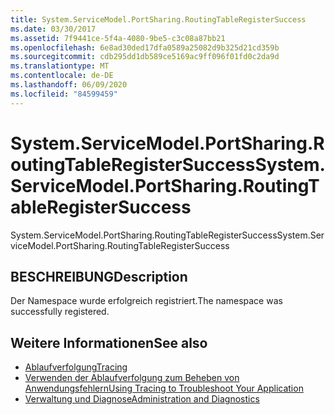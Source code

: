 ```yaml
---
title: System.ServiceModel.PortSharing.RoutingTableRegisterSuccess
ms.date: 03/30/2017
ms.assetid: 7f9441ce-5f4a-4080-9be5-c3c08a87bb21
ms.openlocfilehash: 6e8ad30ded17dfa0589a25082d9b325d21cd359b
ms.sourcegitcommit: cdb295dd1db589ce5169ac9ff096f01fd0c2da9d
ms.translationtype: MT
ms.contentlocale: de-DE
ms.lasthandoff: 06/09/2020
ms.locfileid: "84599459"
---
```

# <a name="systemservicemodelportsharingroutingtableregistersuccess"></a><span data-ttu-id="84768-102">System.ServiceModel.PortSharing.RoutingTableRegisterSuccess</span><span class="sxs-lookup"><span data-stu-id="84768-102">System.ServiceModel.PortSharing.RoutingTableRegisterSuccess</span></span>
<span data-ttu-id="84768-103">System.ServiceModel.PortSharing.RoutingTableRegisterSuccess</span><span class="sxs-lookup"><span data-stu-id="84768-103">System.ServiceModel.PortSharing.RoutingTableRegisterSuccess</span></span>  
  
## <a name="description"></a><span data-ttu-id="84768-104">BESCHREIBUNG</span><span class="sxs-lookup"><span data-stu-id="84768-104">Description</span></span>  
 <span data-ttu-id="84768-105">Der Namespace wurde erfolgreich registriert.</span><span class="sxs-lookup"><span data-stu-id="84768-105">The namespace was successfully registered.</span></span>  
  
## <a name="see-also"></a><span data-ttu-id="84768-106">Weitere Informationen</span><span class="sxs-lookup"><span data-stu-id="84768-106">See also</span></span>

- [<span data-ttu-id="84768-107">Ablaufverfolgung</span><span class="sxs-lookup"><span data-stu-id="84768-107">Tracing</span></span>](index.md)
- [<span data-ttu-id="84768-108">Verwenden der Ablaufverfolgung zum Beheben von Anwendungsfehlern</span><span class="sxs-lookup"><span data-stu-id="84768-108">Using Tracing to Troubleshoot Your Application</span></span>](using-tracing-to-troubleshoot-your-application.md)
- [<span data-ttu-id="84768-109">Verwaltung und Diagnose</span><span class="sxs-lookup"><span data-stu-id="84768-109">Administration and Diagnostics</span></span>](../index.md)
